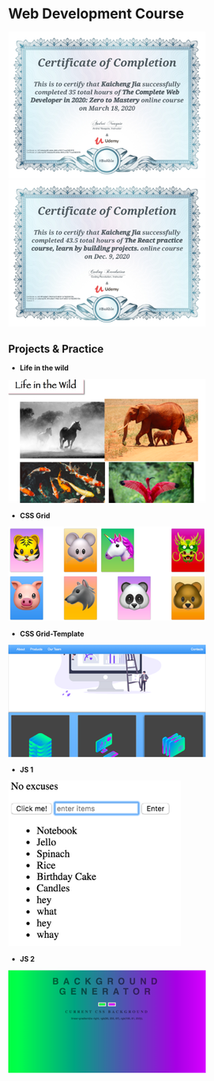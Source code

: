 # Web Development Course 

<img src="https://github.com/Kaicheng1995/CS_Intro/blob/master/Certificates/Web.png" width=400> <img src="https://github.com/Kaicheng1995/CS_Intro/blob/master/Certificates/React.jpg" width=400>

## Projects & Practice

* **Life in the wild**
<img src="https://github.com/Kaicheng1995/CS_Intro/blob/master/Web%20Development%20Camp/img/wild.png" width=400>

* **CSS Grid**
<img src="https://github.com/Kaicheng1995/CS_Intro/blob/master/Web%20Development%20Camp/img/grid.png" width=400>

* **CSS Grid-Template**
<img src="https://github.com/Kaicheng1995/CS_Intro/blob/master/Web%20Development%20Camp/img/template.png" width=400>

* **JS 1**
<img src="https://github.com/Kaicheng1995/CS_Intro/blob/master/Web%20Development%20Camp/img/JS 1.png" width=350>

* **JS 2**
<img src="https://github.com/Kaicheng1995/CS_Intro/blob/master/Web%20Development%20Camp/img/JS 2.png" width=400>
